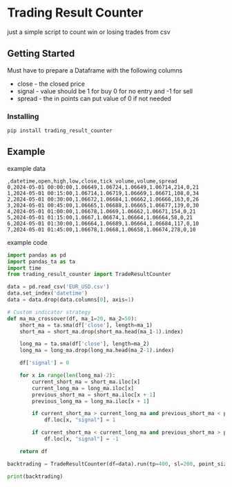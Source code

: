# Trading Result Counter

just a simple script to count win or losing trades from csv

## Getting Started

Must have to prepare a Dataframe with the following columns

- close - the closed price
- signal - value should be 1 for buy 0 for no entry and -1 for sell
- spread - the in points can put value of 0 if not needed

### Installing

```
pip install trading_result_counter
```

## Example
example data
```csv
,datetime,open,high,low,close,tick_volume,volume,spread
0,2024-05-01 00:00:00,1.06649,1.06724,1.06649,1.06714,214,0,21
1,2024-05-01 00:15:00,1.06714,1.06719,1.06669,1.06671,108,0,34
2,2024-05-01 00:30:00,1.06672,1.06684,1.06662,1.06666,163,0,26
3,2024-05-01 00:45:00,1.06665,1.06688,1.06665,1.06677,139,0,30
4,2024-05-01 01:00:00,1.06678,1.0669,1.06662,1.06671,154,0,21
5,2024-05-01 01:15:00,1.0667,1.06674,1.06664,1.06664,58,0,21
6,2024-05-01 01:30:00,1.06664,1.06689,1.06664,1.06684,117,0,10
7,2024-05-01 01:45:00,1.06678,1.0668,1.06658,1.06674,278,0,10
```

example code

```python
import pandas as pd
import pandas_ta as ta
import time
from trading_result_counter import TradeResultCounter

data = pd.read_csv('EUR_USD.csv')
data.set_index('datetime')
data = data.drop(data.columns[0], axis=1)

# Custom indicator strategy
def ma_ma_crossover(df, ma_1=20, ma_2=50):
    short_ma = ta.sma(df['close'], length=ma_1)
    short_ma = short_ma.drop(short_ma.head(ma_1-1).index)

    long_ma = ta.sma(df['close'], length=ma_2)
    long_ma = long_ma.drop(long_ma.head(ma_2-1).index)

    df['signal'] = 0

    for x in range(len(long_ma)-2):
        current_short_ma = short_ma.iloc[x]
        current_long_ma = long_ma.iloc[x]
        previous_short_ma = short_ma.iloc[x + 1]
        previous_long_ma = long_ma.iloc[x + 1]

        if current_short_ma > current_long_ma and previous_short_ma < previous_long_ma:
            df.loc[x, "signal"] = 1

        if current_short_ma < current_long_ma and previous_short_ma > previous_long_ma:
            df.loc[x, "signal"] = -1

    return df

backtrading = TradeResultCounter(df=data).run(tp=400, sl=200, point_size=0.00001)

print(backtrading)
```
